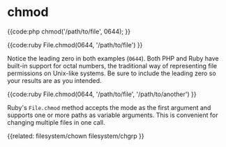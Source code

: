 # chmod

{{code:php
    chmod('/path/to/file', 0644);
}}

{{code:ruby
    File.chmod(0644, '/path/to/file')
}}

Notice the leading zero in both examples (`0644`). Both PHP and Ruby have
built-in support for octal numbers, the traditional way of representing file
permissions on Unix-like systems. Be sure to include the leading zero so your
results are as you intended.

{{code:ruby
    File.chmod(0644, '/path/to/file', '/path/to/another')
}}                          

Ruby's `File.chmod` method accepts the mode as the first argument and supports
one or more paths as variable arguments. This is convenient for changing
multiple files in one call.


{{related:
    filesystem/chown
    filesystem/chgrp
}}
